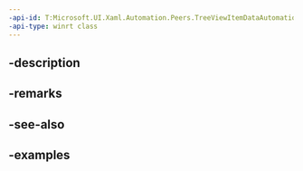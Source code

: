 ```yaml
---
-api-id: T:Microsoft.UI.Xaml.Automation.Peers.TreeViewItemDataAutomationPeer
-api-type: winrt class
---
```


## -description

## -remarks

## -see-also

## -examples

